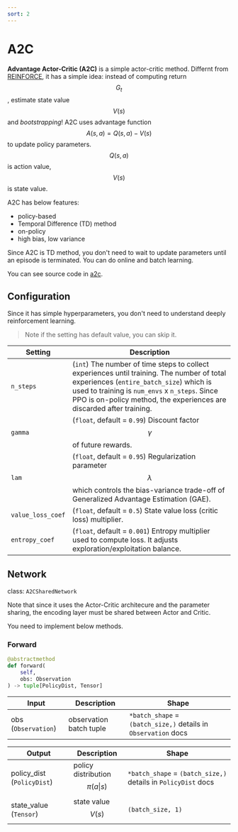 ```yaml
---
sort: 2
---
```


# A2C

**Advantage Actor-Critic (A2C)** is a simple actor-critic method. Differnt from [REINFORCE](https://github.com/DevSlem/AINE-DRL/wiki/REINFORCE), it has a simple idea: instead of computing return $$G_t$$, estimate state value $$V(s)$$ and *bootstrapping*! A2C uses advantage function $$A(s,a) = Q(s,a) - V(s)$$ to update policy parameters. $$Q(s,a)$$ is action value, $$V(s)$$ is state value.

A2C has below features:

* policy-based
* Temporal Difference (TD) method
* on-policy
* high bias, low variance

Since A2C is TD method, you don't need to wait to update parameters until an episode is terminated. You can do online and batch learning.

You can see source code in [a2c](https://github.com/DevSlem/AINE-DRL/tree/main/aine_drl/agent/a2c).

## Configuration

Since it has simple hyperparameters, you don't need to understand deeply reinforcement learning.

> Note if the setting has default value, you can skip it.

|Setting|Description|
|---|---|
|`n_steps`|(`int`) The number of time steps to collect experiences until training. The number of total experiences (`entire_batch_size`) which is used to training is `num_envs` x `n_steps`. Since PPO is on-policy method, the experiences are discarded after training.|
|`gamma`|(`float`, default = `0.99`) Discount factor $$\gamma$$ of future rewards.|
|`lam`|(`float`, default = `0.95`) Regularization parameter $$\lambda$$ which controls the bias-variance trade-off of Generalized Advantage Estimation (GAE).|
|`value_loss_coef`|(`float`, default = `0.5`) State value loss (critic loss) multiplier.|
|`entropy_coef`|(`float`, default = `0.001`) Entropy multiplier used to compute loss. It adjusts exploration/exploitation balance.|

## Network

class: `A2CSharedNetwork`

Note that since it uses the Actor-Critic architecure and the parameter sharing, the encoding layer must be shared between Actor and Critic.

You need to implement below methods.

### Forward

```python
@abstractmethod
def forward(
    self, 
    obs: Observation
) -> tuple[PolicyDist, Tensor]
```

|Input|Description|Shape|
|---|---|---|
|obs (`Observation`)|observation batch tuple|`*batch_shape` = `(batch_size,)` details in `Observation` docs|

|Output|Description|Shape|
|---|---|---|
|policy_dist (`PolicyDist`)|policy distribution $$\pi(a \vert s)$$|`*batch_shape` = `(batch_size,)` details in `PolicyDist` docs|
|state_value (`Tensor`)|state value $$V(s)$$|`(batch_size, 1)`|